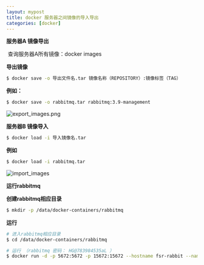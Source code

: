 ```yaml
---
layout: mypost
title: docker 服务器之间镜像的导入导出
categories: [docker]
---
```


**服务器A 镜像导出**

​		查询服务器A所有镜像：docker images

**导出镜像**

```bash
$ docker save -o 导出文件名.tar 镜像名称（REPOSITORY）:镜像标签（TAG）
```

**例如：**

```bash
$ docker save -o rabbitmq.tar rabbitmq:3.9-management
```

![export_images.png](export_images.png)

**服务器B 镜像导入**

```bash
$ docker load -i 导入镜像名.tar 
```

**例如**

```bash
$ docker load -i rabbitmq.tar 
```

![import_images](import_images.png)

**运行rabbitmq**

**创建rabbitmq相应目录**

```bash
$ mkdir -p /data/docker-containers/rabbitmq
```

**运行**

```bash
# 进入rabbitmq相应目录
$ cd /data/docker-containers/rabbitmq

# 运行 （rabbitmq 密码： HG@783984535aL ）
$ docker run -d -p 5672:5672 -p 15672:15672 --hostname fsr-rabbit --name RabbitMQ -v `pwd`"/data":/var/lib/rabbitmq -e RABBITMQ_DEFAULT_VHOST=/ -e RABBITMQ_DEFAULT_USER=admin -e RABBITMQ_DEFAULT_PASS=HG@783984535aL rabbitmq:3.9-management
```

